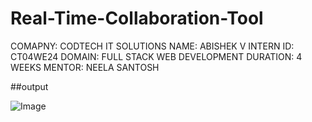 # Real-Time-Collaboration-Tool

COMAPNY: CODTECH IT SOLUTIONS NAME: ABISHEK V INTERN ID: CT04WE24 DOMAIN: FULL STACK WEB DEVELOPMENT DURATION: 4 WEEKS MENTOR: NEELA SANTOSH

##output

![Image](https://github.com/user-attachments/assets/b092f5f4-5bb4-472a-bca9-4a65b0aa8207)
